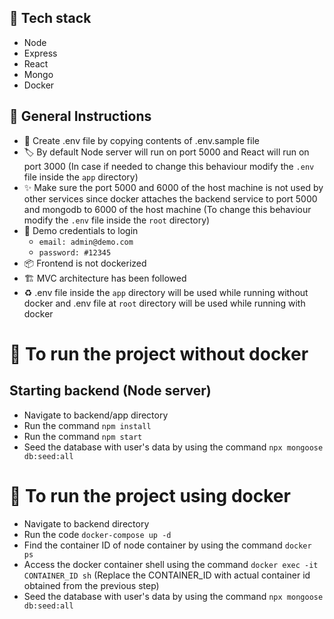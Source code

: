 ## :pushpin: Tech stack
- Node
- Express
- React
- Mongo
- Docker

## :bookmark: General Instructions
- :memo: Create .env file by copying contents of .env.sample file
- :label: By default Node server will run on port 5000 and React will run on port 3000 (In case if needed to change this behaviour modify the `.env` file inside the `app` directory)
- :sparkles: Make sure the port 5000 and 6000 of the host machine is not used by other services since docker attaches the backend service to port 5000 and mongodb to 6000 of the host machine (To change this behaviour modify the `.env` file inside the `root` directory)
- :closed_lock_with_key: Demo credentials to login
  - `email: admin@demo.com`
  - `password: #12345`
- :package: Frontend is not dockerized
- :building_construction: MVC architecture has been followed
- :recycle: .env file inside the `app` directory will be used while running without docker and .env file at `root` directory will be used while running with docker

# :rocket: To run the project without docker
## Starting backend (Node server)
- Navigate to backend/app directory
- Run the command `npm install`
- Run the command `npm start`
- Seed the database with user's data by using the command `npx mongoose db:seed:all`

# :whale: To run the project using docker
- Navigate to backend directory
- Run the code `docker-compose up -d`
- Find the container ID of node container by using the command `docker ps`
- Access the docker container shell using the command `docker exec -it CONTAINER_ID sh` (Replace the CONTAINER_ID with actual container id obtained from the previous step)
- Seed the database with user's data by using the command `npx mongoose db:seed:all`
